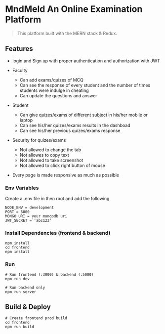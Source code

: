 # MndMeld An Online Examination Platform

> This platform built with the MERN stack & Redux.

## Features

- login and Sign up with proper authentication and authorization with JWT

* Faculty

  - Can add exams/quizes of MCQ
  - Can see the response of every student and the number of times students were indulge in cheating
  - Can update the questions and answer

* Student

  - Can give quizes/exams of different subject in his/her mobile or laptop
  - Can see his/her quizes/exams results in the dashboad
  - Can see his/her previous quizes/exams response

* Security for quizes/exams
  - Not allowed to change the tab
  - Not allowes to copy text
  - Not allowed to take screenshot
  - Not allowed to click right button of mouse

- Every page is made responsive as much as possible

### Env Variables

Create a .env file in then root and add the following

```
NODE_ENV = development
PORT = 5000
MONGO_URI = your mongodb uri
JWT_SECRET = 'abc123'
```

### Install Dependencies (frontend & backend)

```
npm install
cd frontend
npm install
```

### Run

```
# Run frontend (:3000) & backend (:5000)
npm run dev

# Run backend only
npm run server
```

## Build & Deploy

```
# Create frontend prod build
cd frontend
npm run build
```
